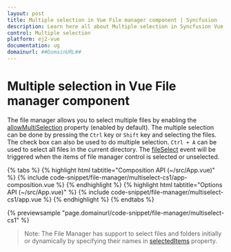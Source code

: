 ```yaml
---
layout: post
title: Multiple selection in Vue File manager component | Syncfusion
description: Learn here all about Multiple selection in Syncfusion Vue File manager component of Syncfusion Essential JS 2 and more.
control: Multiple selection 
platform: ej2-vue
documentation: ug
domainurl: ##DomainURL##
---
```


# Multiple selection in Vue File manager component

The file manager allows you to select multiple files by enabling the [allowMultiSelection](https://ej2.syncfusion.com/vue/documentation/api/file-manager/#allowmultiselection) property (enabled by default). The multiple selection can be done by pressing the `Ctrl` key or `Shift` key and selecting the files. The check box can also be used to do multiple selection. `Ctrl + A` can be used to select all files in the current directory. The [fileSelect](https://ej2.syncfusion.com/vue/documentation/api/file-manager/#fileselect) event will be triggered when the items of file manager control is selected or unselected.

{% tabs %}
{% highlight html tabtitle="Composition API (~/src/App.vue)" %}
{% include code-snippet/file-manager/multiselect-cs1/app-composition.vue %}
{% endhighlight %}
{% highlight html tabtitle="Options API (~/src/App.vue)" %}
{% include code-snippet/file-manager/multiselect-cs1/app.vue %}
{% endhighlight %}
{% endtabs %}
        
{% previewsample "page.domainurl/code-snippet/file-manager/multiselect-cs1" %}

>Note: The File Manager has support to select files and folders initially or dynamically by specifying their names in [selectedItems](https://ej2.syncfusion.com/vue/documentation/api/file-manager/#selecteditems) property.